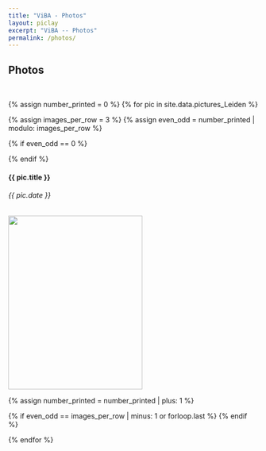 ```yaml
---
title: "ViBA - Photos"
layout: piclay
excerpt: "ViBA -- Photos"
permalink: /photos/
---
```


<h2>Photos</h2>
<p> &nbsp; </p>
{% assign number_printed = 0 %}
{% for pic in site.data.pictures_Leiden %}

{% assign images_per_row = 3 %}
{% assign even_odd = number_printed | modulo: images_per_row %}

{% if even_odd == 0 %}
<div class="row">
{% endif %}
<h4>{{ pic.title }}</h4>
<h6>{{ pic.date }}</h6>
<div class="col-sm-4 clearfix" style="max-width: 320px;">
<img src="{{ site.url }}{{ site.baseurl }}/images/picpic/Gallery/{{ pic.image }}" class="img-responsive" style="width:270px; height:350px; object-fit: cover;" />
</div>

{% assign number_printed = number_printed | plus: 1 %}
</div>
{% if even_odd == images_per_row | minus: 1 or forloop.last %}
</div>
{% endif %}

{% endfor %}

<p> &nbsp; </p>
